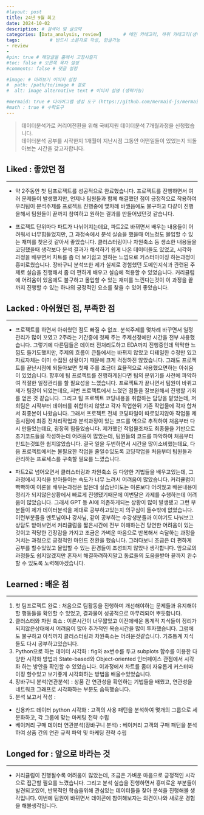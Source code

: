 ```yaml
---
#layout: post
title: 24년 9월 회고
date: 2024-10-02
description: # 검색어 및 글요약
categories: [Data_analysis, review]        # 메인 카테고리, 하위 카테고리(생략가능)
tags:           # 반드시 소문자로 작성, 한글가능
- review
- 
#pin: true # 해당글을 홈에서 고정시킬지
#toc: false # 오른쪽 목차 설정
#comments: false # 댓글 설정

#image: # 미리보기 이미지 설정
#  path: /path/to/image # 경로
#  alt: image alternative text # 이미지 설명 (생략가능)

#mermaid: true # 다이어그램 생성 도구 (https://github.com/mermaid-js/mermaid)
#math : true # 수학도구
---
```



> 데이터분석가로 커리어전환을 위해 국비지원 데이터분석 7개월과정을 신청했습니다.   
> 데이터분석 공부를 시작한지 1개월이 지난시점 그동안 어떤일들이 있었는지 되돌아보는 시간을 갖고자합니다.

## Liked : 좋았던 점
---

- 약 2주동안 첫 팀프로젝트를 성공적으로 완료했습니다. 프로젝트를 진행하면서 여러 문제들이 발생했지만, 언제나 팀원들과 함께 해결했던 점이 긍정적으로 작용하여 우리팀이 분석주제를 프로젝트 진행중에 몇차례 바꿨음에도 불구하고 다같이 진행을해서 팀원들이 끝까지 참여하고 원하는 결과를 만들어냈던것 같습니다.

- 프로젝트 단위마다 파트가 나뉘어지는데요, 파트2로 바뀌면서 배우는 내용들이 어려워서 너무힘들었지만, 그 과정속에서 분석 실습을 했을때 어느정도 몰입할 수 있는 재미를 찾은것 같아서 좋았습니다. 클러스터링이나 차원축소 등 생소한 내용들을 코딩했을때 생각보다 분석 결과가 해석하기 쉽게 나온 데이터들도 있었고, 시각화 과정을 배우면서 차트를 좀 더 보기쉽고 원하는 느낌으로 커스터마이징 하는과정이 흥미로웠습니다. 장바구니 분석또한 제가 실제로 경험했던 도메인지식과 관련된 주제로 실습을 진행해서 좀 더 편하게 배우고 실습에 적용할 수 있었습니다. 커리큘럼에 어려움이 있음에도 불구하고 몰입할 수 있는 재미를 느낀다는것이 이 과정을 끝까지 진행할 수 있는 하나의 긍정적인 요소를 찾을 수 있어 좋았습니다.

## Lacked : 아쉬웠던 점, 부족한 점
---

- 프로젝트를 하면서 아쉬웠던 점도 빠질 수 없죠. 분석주제를 몇차례 바꾸면서 일정관리가 많이 꼬였고 2주라는 기간중에 첫째 주는 주제선정에만 시간을 전부 사용했습니다. 그렇기에 다른팀들은 데이터 전처리도하고 EDA까지 진행중인데 막막한 느낌도 들기도했지만, 주제의 흐름이 큰틀에서는 바뀌지 않았고 디테일한 수정만 있고 자료자체는 이미 수집된 상황이기 때문에 크게 걱정하진 않았습니다. 그래도 프로젝트를 끝난시점에 되돌아보면 첫째 주를 조금더 효율적으로 사용했으면하는 아쉬움이 있었습니다. 향후에 팀 프로젝트를 진행하게된다면 팀의 분위기를 사전에 파악하여 적절한 일정관리를 할 필요성을 느꼈습니다. 프로젝트가 끝나면서 팀원이 바뀌고 제가 팀장이 되었는데요, 저번 프로젝트에서 느꼈던 점들을 잘보완해서 진행할 기회를 얻은 것 같습니다. 그리고 팀 프로젝트 코딩내용을 취합하는 담당을 맡았는데, 저희팀은 시작부터 데이터를 취합하지 않았고 각자 작업한뒤 기존 작업물에 각자 합쳐서 최종본이 나왔습니다. 그래서 프로젝트 전체 코딩파일이 따로있지않아 작업물 제출시점에 최종 전처리작업과 분석과정이 있는 코드를 역으로 추적하여 처음부터 다시 만들었는데요, 굉장히 힘들었습니다. 제가했던 작업물조차도 최종물을 기반으로 초기코드들을 작성하는데 어려움이 많았는데, 팀원들의 코드를 파악하여 처음부터 만드는것또한 쉽지않았습니다. 결국 일을 두번하면서 시간을 많이소비했는데요, 다음 프로젝트에서는 불필요한 작업을 줄일수있도록 코딩작업을 처음부터 팀원들과 관리하는 프로세스를 구축할 필요를 느꼈습니다.

- 파트2로 넘어오면서 클러스터링과 차원축소 등 다양한 기법들을 배우고있는데, 그과정에서 지식을 받아들이는 속도가 너무 느려서 어려움이 많았습니다. 커리큘럼이 빡빡하여 이론을 배우는과정은 짧은데 실습난이도는 이론보다 어려웠고 배운내용이 정리가 되지않은상황에서 빠르게 진행됐기때문에 이번달은 과제를 수행하는데 어려움이 많았습니다. 그래서 GPT 등 AI에 의존하게되는 상황이 많이 발생됐고 그런 부분들이 제가 데이터분석을 제대로 공부하고있는지 의구심이 들수밖에 없었습니다. 이런부분들을 멘토님이나 강사님, 같이 공부하는 수강생분들과 이야기도 나눠보고 상담도 받아보면서 커리큘럼을 짧은시간에 전부 이해하는건 당연한 어려움이 있는것이고 적당한 긴장감을 가지고 조금은 가벼운 마음으로 반복해서 숙달하는 과정을 거치는 과정으로 긍정적인 마인드 전환을 했습니다. 그러다보니 조금은 더 편하게 공부를 할수있었고 몰입할 수 있는 환경들이 조성되지 않았나 생각합니다. 앞으로의 과정들도 쉽지않겠지만 혼자서 해결하려하지말고 동료들의 도움을받아 끝까지 완수할 수 있도록 노력해야겠습니다.

## Learned : 배운 점
---

1. 첫 팀프로젝트 완료 : 처음으로 팀활동을 진행하며 개선해야하는 문제들과 유지해야할 행동들을 확인할 수 있었고, 결과물이 성공적으로 마무리되어 뿌듯합니다.
2. 클러스터와 차원 축소 : 이론시간이 너무짧았고 이전에배운 통계적 지식들이 정리가 되지않은상태에서 어려움이 많아 추가적인 복습시간을 많이 투자했습니다. 그럼에도 불구하고 아직까지 클러스터링과 차원축소는 어려운것같습니다. 기초통계 지식들도 다시 공부하고있습니다.
3. Python으로 하는 데이터 시각화 : fig와 ax변수를 두고 subplots 함수를 이용한 다양한 시각화 방법과 State-based와 Object-oriented 인터페이스 관점에서 시각화 하는 방안을 확인할 수 있었습니다. 이과정에서 차트를 좀더 자유롭게 커스터마이징 할수있고 보기좋게 시각화하는 방법을 배울수있었습니다.
4. 장바구니 분석(연관분석) : 상품 간 연관성을 확인하는 기법들을 배웠고, 연관성을 네트워크 그래프로 시각화하는 부분도 습득했습니다. 
5. 분석 보고서 작성 : 
 - 신용카드 데이터 python 시각화 : 고객의 사용 패턴을 분석하여 몇개의 그룹으로 세분화하고, 각 그룹에 맞는 마케팅 전략 수립
 - 베이커리 구매 데이터 연관분석(장바구니 분석) : 베이커리 고객의 구매 패턴을 분석하여 상품 간의 연관 규칙 파악 및 마케팅 전략 수립


## Longed for : 앞으로 바라는 것
---

- 커리큘럼이 진행될수록 어려움이 많았는데, 조금은 가벼운 마음으로 긍정적인 시각으로 접근할 필요를 느꼈습니다. 그리고 분석 실습을 진행하면서 흥미로운 부분들이 발견되고있어, 반복적인 학습을위해 관심있는 데이터들을 찾아 분석을 진행해볼 생각입니다. 이번에 팀원이 바뀌면서 데이콘에 참여해보자는 의견이나와 새로운 경험을 해볼생각입니다.




